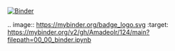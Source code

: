 [![Binder](https://mybinder.org/badge_logo.svg)](https://mybinder.org/v2/gh/Amadeolr/124/main?filepath=00_00_binder.ipynb)

.. image:: https://mybinder.org/badge_logo.svg
 :target: https://mybinder.org/v2/gh/Amadeolr/124/main?filepath=00_00_binder.ipynb
 
